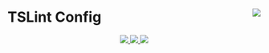 <h1>
  TSLint Config

  <img align="right" src="https://cdn.jsdelivr.net/gh/Emphori/.github@master/assets/project-icon-green.png" />
</h1>

<p align="center">
  <a href="https://www.npmjs.com/package/@emphori/tslint-config">
    <img src="https://img.shields.io/npm/v/@emphori/tslint-config.svg?style=flat-square" />
  </a>
  <a href="https://travis-ci.org/Emphori/tslint-config">
    <img src="https://img.shields.io/travis/Emphori/tslint-config/master.svg?style=flat-square" />
  </a>

  <img src="https://img.shields.io/depfu/Emphori/tslint-config.svg?style=flat-square" />
</p>
